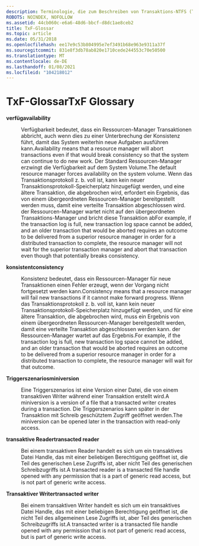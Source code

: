 ```yaml
---
description: Terminologie, die zum Beschreiben von Transaktions-NTFS (TxF) verwendet wird.
ROBOTS: NOINDEX, NOFOLLOW
ms.assetid: 44cb060c-e6a6-48d6-bbcf-d8dc1ae8ceb2
title: TxF-Glossar
ms.topic: article
ms.date: 05/31/2018
ms.openlocfilehash: ee17e9c53b804995e7ef3491b68e963e9311a37f
ms.sourcegitcommit: 831e8f3db78ab820e1710cede244553c70e50500
ms.translationtype: MT
ms.contentlocale: de-DE
ms.lasthandoff: 01/08/2021
ms.locfileid: "104218012"
---
```

# <a name="txf-glossary"></a><span data-ttu-id="b13ed-103">TxF-Glossar</span><span class="sxs-lookup"><span data-stu-id="b13ed-103">TxF Glossary</span></span>

<dl> <dt>

<span data-ttu-id="b13ed-104"><span id="fs.availability"></span><span id="FS.AVAILABILITY"></span>**verfüg**</span><span class="sxs-lookup"><span data-stu-id="b13ed-104"><span id="fs.availability"></span><span id="FS.AVAILABILITY"></span>**availability**</span></span>
</dt> <dd>

<span data-ttu-id="b13ed-105">Verfügbarkeit bedeutet, dass ein Ressourcen-Manager Transaktionen abbricht, auch wenn dies zu einer Unterbrechung der Konsistenz führt, damit das System weiterhin neue Aufgaben ausführen kann.</span><span class="sxs-lookup"><span data-stu-id="b13ed-105">Availability means that a resource manager will abort transactions even if that would break consistency so that the system can continue to do new work.</span></span> <span data-ttu-id="b13ed-106">Der Standard Ressourcen-Manager erzwingt die Verfügbarkeit auf dem System Volume.</span><span class="sxs-lookup"><span data-stu-id="b13ed-106">The default resource manager forces availability on the system volume.</span></span> <span data-ttu-id="b13ed-107">Wenn das Transaktionsprotokoll z. b. voll ist, kann kein neuer Transaktionsprotokoll-Speicherplatz hinzugefügt werden, und eine ältere Transaktion, die abgebrochen wird, erfordert ein Ergebnis, das von einem übergeordneten Ressourcen-Manager bereitgestellt werden muss, damit eine verteilte Transaktion abgeschlossen wird. der Ressourcen-Manager wartet nicht auf den übergeordneten Transaktions-Manager und bricht diese Transaktion ab</span><span class="sxs-lookup"><span data-stu-id="b13ed-107">For example, if the transaction log is full, new transaction log space cannot be added, and an older transaction that would be aborted requires an outcome to be delivered from a superior resource manager in order for a distributed transaction to complete, the resource manager will not wait for the superior transaction manager and abort that transaction even though that potentially breaks consistency.</span></span>

</dd> <dt>

<span data-ttu-id="b13ed-108"><span id="fs.consistency"></span><span id="FS.CONSISTENCY"></span>**konsistent**</span><span class="sxs-lookup"><span data-stu-id="b13ed-108"><span id="fs.consistency"></span><span id="FS.CONSISTENCY"></span>**consistency**</span></span>
</dt> <dd>

<span data-ttu-id="b13ed-109">Konsistenz bedeutet, dass ein Ressourcen-Manager für neue Transaktionen einen Fehler erzeugt, wenn der Vorgang nicht fortgesetzt werden kann.</span><span class="sxs-lookup"><span data-stu-id="b13ed-109">Consistency means that a resource manager will fail new transactions if it cannot make forward progress.</span></span> <span data-ttu-id="b13ed-110">Wenn das Transaktionsprotokoll z. b. voll ist, kann kein neuer Transaktionsprotokoll-Speicherplatz hinzugefügt werden, und für eine ältere Transaktion, die abgebrochen wird, muss ein Ergebnis von einem übergeordneten Ressourcen-Manager bereitgestellt werden, damit eine verteilte Transaktion abgeschlossen werden kann. der Ressourcen-Manager wartet auf das Ergebnis.</span><span class="sxs-lookup"><span data-stu-id="b13ed-110">For example, if the transaction log is full, new transaction log space cannot be added, and an older transaction that would be aborted requires an outcome to be delivered from a superior resource manager in order for a distributed transaction to complete, the resource manager will wait for that outcome.</span></span>

</dd> <dt>

<span data-ttu-id="b13ed-111"><span id="fs.miniversion"></span><span id="FS.MINIVERSION"></span>**Triggerszenarios**</span><span class="sxs-lookup"><span data-stu-id="b13ed-111"><span id="fs.miniversion"></span><span id="FS.MINIVERSION"></span>**miniversion**</span></span>
</dt> <dd>

<span data-ttu-id="b13ed-112">Eine Triggerszenarios ist eine Version einer Datei, die von einem transaktiven Writer während einer Transaktion erstellt wird.</span><span class="sxs-lookup"><span data-stu-id="b13ed-112">A miniversion is a version of a file that a transacted writer creates during a transaction.</span></span> <span data-ttu-id="b13ed-113">Die Triggerszenarios kann später in der Transaktion mit Schreib geschütztem Zugriff geöffnet werden.</span><span class="sxs-lookup"><span data-stu-id="b13ed-113">The miniversion can be opened later in the transaction with read-only access.</span></span>

</dd> <dt>

<span data-ttu-id="b13ed-114"><span id="fs.transacted_reader"></span><span id="FS.TRANSACTED_READER"></span>**transaktive Reader**</span><span class="sxs-lookup"><span data-stu-id="b13ed-114"><span id="fs.transacted_reader"></span><span id="FS.TRANSACTED_READER"></span>**transacted reader**</span></span>
</dt> <dd>

<span data-ttu-id="b13ed-115">Bei einem transaktiven Reader handelt es sich um ein transaktives Datei Handle, das mit einer beliebigen Berechtigung geöffnet ist, die Teil des generischen Lese Zugriffs ist, aber nicht Teil des generischen Schreibzugriffs ist.</span><span class="sxs-lookup"><span data-stu-id="b13ed-115">A transacted reader is a transacted file handle opened with any permission that is a part of generic read access, but is not part of generic write access.</span></span>

</dd> <dt>

<span data-ttu-id="b13ed-116"><span id="fs.transacted_writer"></span><span id="FS.TRANSACTED_WRITER"></span>**Transaktiver Writer**</span><span class="sxs-lookup"><span data-stu-id="b13ed-116"><span id="fs.transacted_writer"></span><span id="FS.TRANSACTED_WRITER"></span>**transacted writer**</span></span>
</dt> <dd>

<span data-ttu-id="b13ed-117">Bei einem transaktiven Writer handelt es sich um ein transaktives Datei Handle, das mit einer beliebigen Berechtigung geöffnet ist, die nicht Teil des allgemeinen Lese Zugriffs ist, aber Teil des generischen Schreibzugriffs ist.</span><span class="sxs-lookup"><span data-stu-id="b13ed-117">A transacted writer is a transacted file handle opened with any permission that is not part of generic read access, but is part of generic write access.</span></span>

</dd> </dl>

 

 



